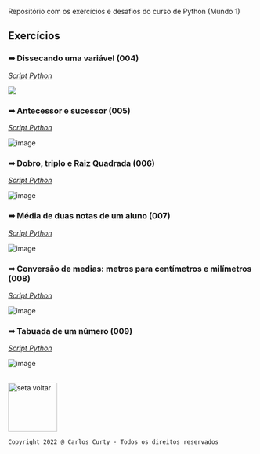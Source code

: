 <!--# Curso de Python [![image](https://user-images.githubusercontent.com/68711113/165764028-9d60f899-2323-439a-bc27-e492e6978bf3.png)](https://www.cursoemvideo.com/)-->

Repositório com os exercícios e desafios do curso de Python (Mundo 1)

## Exercícios

### ➡ Dissecando uma variável (004)

*<a href="https://github.com/carloscurty/CursoemVideo-Python-Mundo1/blob/master/ex004.py">Script Python</a>*

<p><img src="https://user-images.githubusercontent.com/68711113/165763293-30fa2483-5dfb-4d0b-934a-e5beccbc16c5.png"></p>

### ➡ Antecessor e sucessor (005)

*<a href="https://github.com/carloscurty/CursoemVideo-Python-Mundo1/blob/master/desafio005.py">Script Python</a>*

![image](https://user-images.githubusercontent.com/68711113/165765664-cfb1d42f-6bdd-4dc7-9bfb-43b6a1ee5e41.png)

### ➡ Dobro, triplo e Raiz Quadrada (006)

*<a href="https://github.com/carloscurty/CursoemVideo-Python-Mundo1/blob/master/desafio006.py">Script Python</a>*

![image](https://user-images.githubusercontent.com/68711113/165766378-1ceb8ab2-eabd-40ca-a15d-3cf60e612c36.png)

### ➡ Média de duas notas de um aluno (007)

*<a href="https://github.com/carloscurty/CursoemVideo-Python-Mundo1/blob/master/desafio007.py">Script Python</a>*

![image](https://user-images.githubusercontent.com/68711113/165958370-e9c76eff-d19e-49c0-8c0e-8a1b67d795d2.png)

### ➡ Conversão de medias: metros para centímetros e milímetros (008)

*<a href="https://github.com/carloscurty/CursoemVideo-Python-Mundo1/blob/master/desafio008.py">Script Python</a>*

![image](https://user-images.githubusercontent.com/68711113/165958496-f97ddf14-2feb-4e28-908e-0bffd1117283.png)

### ➡ Tabuada de um número (009)

*<a href="https://github.com/carloscurty/CursoemVideo-Python-Mundo1/blob/master/desafio009.py">Script Python</a>*

![image](https://user-images.githubusercontent.com/68711113/165959193-6ebb5a2c-c086-45ef-bc48-f6ea81285b28.png)

<br>
<a href="https://carloscurty.github.io"><img src="https://user-images.githubusercontent.com/68711113/165831130-798ed958-d7d9-48ec-a6b5-1e0f19f92dff.png" alt="seta voltar" width="100"/></a>


~~~
Copyright 2022 @ Carlos Curty - Todos os direitos reservados
~~~
